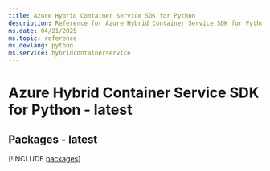 ```yaml
---
title: Azure Hybrid Container Service SDK for Python
description: Reference for Azure Hybrid Container Service SDK for Python
ms.date: 04/21/2025
ms.topic: reference
ms.devlang: python
ms.service: hybridcontainerservice
---
```

# Azure Hybrid Container Service SDK for Python - latest
## Packages - latest
[!INCLUDE [packages](hybrid-container-service-index.md)]